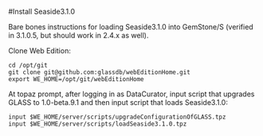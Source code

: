 #Install Seaside3.1.0

Bare bones instructions for loading Seaside3.1.0 into GemStone/S
(verified in 3.1.0.5, but should work in 2.4.x as well). 

Clone Web Edition:

```Shell
cd /opt/git
git clone git@github.com:glassdb/webEditionHome.git
export WE_HOME=/opt/git/webEditionHome
```

At topaz prompt, after logging in as DataCurator, input script that upgrades GLASS to 1.0-beta.9.1 and then input script that loads Seaside3.1.0:

```
input $WE_HOME/server/scripts/upgradeConfigurationOfGLASS.tpz
input $WE_HOME/server/scripts/loadSeaside3.1.0.tpz
```
